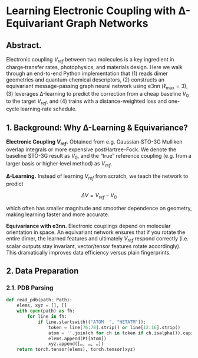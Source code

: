 # Learning Electronic Coupling with Δ-Equivariant Graph Networks

## Abstract.

Electronic coupling $V_{ref}$ between two molecules is a key ingredient in charge‐transfer rates, photophysics, and materials design. Here we walk through an end-to-end Python implementation that (1) reads dimer geometries and quantum‐chemical descriptors, (2) constructs an equivariant message-passing graph neural network using e3nn ($\ell_{\text{max}} = 3$), (3) leverages Δ-learning to predict the correction from a cheap baseline $V_0$ to the target $V_{ref}$, and (4) trains with a distance-weighted loss and one-cycle learning‐rate schedule.

## 1. Background: Why Δ-Learning & Equivariance?

**Electronic Coupling $V_{ref}$.** Obtained from e.g. Gaussian‐STO-3G Mulliken overlap integrals or more expensive post­Hartree–Fock. We denote the baseline STO-3G result as $V_0$, and the “true” reference coupling (e.g. from a larger basis or higher‐level method) as $V_{ref}$.

**Δ-Learning.** Instead of learning $V_{ref}$ from scratch, we teach the network to predict

$$
\Delta V = V_{ref} - V_0
$$

which often has smaller magnitude and smoother dependence on geometry, making learning faster and more accurate.

**Equivariance with e3nn.** Electronic couplings depend on molecular orientation in space. An equivariant network ensures that if you rotate the entire dimer, the learned features and ultimately $V_{ref}$ respond correctly (i.e. scalar outputs stay invariant, vector/tensor features rotate accordingly). This dramatically improves data efficiency versus plain fingerprints.

## 2. Data Preparation

### 2.1. PDB Parsing
```python
def read_pdb(path: Path):
    elems, xyz = [], []
    with open(path) as fh:
        for line in fh:
            if line.startswith(("ATOM  ", "HETATM")):
                token = line[76:78].strip() or line[12:16].strip()
                atom = ''.join(ch for ch in token if ch.isalpha()).capitalize()
                elems.append(PT[atom])
                xyz.append([…, …, …])
    return torch.tensor(elems), torch.tensor(xyz)
```
